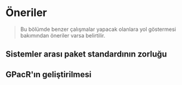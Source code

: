 # Öneriler

> Bu bölümde benzer çalışmalar yapacak olanlara yol göstermesi bakımından öneriler varsa belirtilir.

## Sistemler arası paket standardının zorluğu

## GPacR'ın geliştirilmesi
